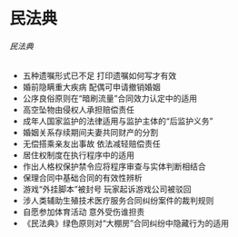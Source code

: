 # 民法典

###### 民法典

* 五种遗嘱形式已不足 打印遗嘱如何写才有效
* 婚前隐瞒重大疾病 配偶可申请撤销婚姻
* 公序良俗原则在“暗刷流量”合同效力认定中的适用
* 高空坠物由侵权人承担赔偿责任
* 成年人国家监护的法律适用与监护主体的“后监护义务”
* 婚姻关系存续期间夫妻共同财产的分割
* 无偿搭乘亲友出事故 依法减轻赔偿责任
* 居住权制度在执行程序中的适用
* 作出人格权保护禁令应将程序审查与实体判断相结合
* 保理合同中基础合同的有效性辨析
* 游戏“外挂脚本”被封号 玩家起诉游戏公司被驳回
* 涉人类辅助生殖技术医疗服务合同纠纷案件的裁判规则
* 自愿参加体育活动 意外受伤谁担责
* 《民法典》绿色原则对“大棚房”合同纠纷中隐藏行为的适用

